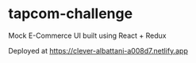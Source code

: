 # tapcom-challenge
Mock E-Commerce UI built using React + Redux

Deployed at https://clever-albattani-a008d7.netlify.app